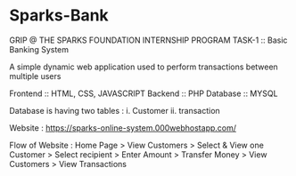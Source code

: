 # Sparks-Bank

GRIP @ THE SPARKS FOUNDATION INTERNSHIP PROGRAM
TASK-1  :: Basic Banking System

A simple dynamic web application used to perform transactions between multiple users

Frontend  :: HTML, CSS, JAVASCRIPT
Backend   :: PHP
Database  :: MYSQL

Database is having two tables :
i. Customer
ii. transaction


Website : https://sparks-online-system.000webhostapp.com/ 

Flow of Website :  Home Page > View Customers > Select & View one Customer > Select recipient > Enter Amount > Transfer Money > View Customers > View Transactions
